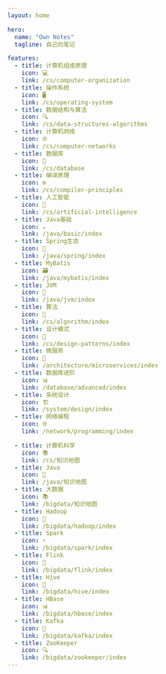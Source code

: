 ```yaml
---
layout: home

hero:
  name: "Own Notes"
  tagline: 自己的笔记  

features:
  - title: 计算机组成原理
    icon: 💻
    link: /cs/computer-organization
  - title: 操作系统
    icon: 🖥️
    link: /cs/operating-system
  - title: 数据结构与算法
    icon: 🔍
    link: /cs/data-structures-algorithms
  - title: 计算机网络
    icon: 🌐
    link: /cs/computer-networks
  - title: 数据库
    icon: 💾
    link: /cs/database
  - title: 编译原理
    icon: ⚙️
    link: /cs/compiler-principles
  - title: 人工智能
    icon: 🤖
    link: /cs/artificial-intelligence
  - title: Java基础
    icon: ☕
    link: /java/basic/index
  - title: Spring生态
    icon: 🍃
    link: /java/spring/index
  - title: MyBatis
    icon: 🗃️
    link: /java/mybatis/index
  - title: JVM
    icon: 🚀
    link: /java/jvm/index
  - title: 算法
    icon: 🧮
    link: /cs/algorithm/index
  - title: 设计模式
    icon: 🎨
    link: /cs/design-patterns/index
  - title: 微服务
    icon: 🔄
    link: /architecture/microservices/index
  - title: 数据库进阶
    icon: 📊
    link: /database/advanced/index
  - title: 系统设计
    icon: 🏗️
    link: /system/design/index
  - title: 网络编程
    icon: 🌐
    link: /network/programming/index

  - title: 计算机科学
    icon: 📚  
    link: /cs/知识地图
  - title: Java
    icon: 🍵
    link: /java/知识地图
  - title: 大数据
    icon: 📚
    link: /bigdata/知识地图
  - title: Hadoop
    icon: 🐘
    link: /bigdata/hadoop/index
  - title: Spark
    icon: ⚡
    link: /bigdata/spark/index
  - title: Flink
    icon: 🌊
    link: /bigdata/flink/index
  - title: Hive
    icon: 🐝
    link: /bigdata/hive/index
  - title: HBase
    icon: 📊
    link: /bigdata/hbase/index
  - title: Kafka
    icon: 📨
    link: /bigdata/kafka/index
  - title: ZooKeeper
    icon: 🔍
    link: /bigdata/zookeeper/index
---
```


